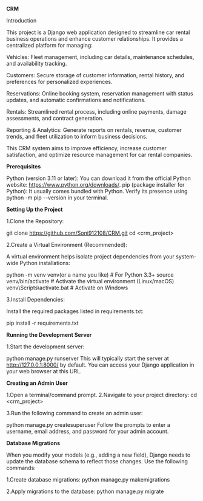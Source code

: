 ****CRM****

Introduction

This project is a Django web application designed to streamline car rental business operations and enhance customer relationships. It provides a centralized platform for managing:

Vehicles: Fleet management, including car details, maintenance schedules, and availability tracking.

Customers: Secure storage of customer information, rental history, and preferences for personalized experiences.

Reservations: Online booking system, reservation management with status updates, and automatic confirmations and notifications.

Rentals: Streamlined rental process, including online payments, damage assessments, and contract generation.

Reporting & Analytics: Generate reports on rentals, revenue, customer trends, and fleet utilization to inform business decisions.

This CRM system aims to improve efficiency, increase customer satisfaction, and optimize resource management for car rental companies.


****Prerequisites****

Python (version 3.11 or later): You can download it from the official Python website: https://www.python.org/downloads/.
pip (package installer for Python): It usually comes bundled with Python. Verify its presence using python -m pip --version in your terminal.


****Setting Up the Project****

1.Clone the Repository:

git clone https://github.com/Soni912108/CRM.git
cd <crm_project>

2.Create a Virtual Environment (Recommended):

A virtual environment helps isolate project dependencies from your system-wide Python installations:

python -m venv venv(or a name you like)  # For Python 3.3+
source venv/bin/activate  # Activate the virtual environment (Linux/macOS)
venv\Scripts\activate.bat  # Activate on Windows

3.Install Dependencies:

Install the required packages listed in requirements.txt:

pip install -r requirements.txt


****Running the Development Server****

1.Start the development server:

python manage.py runserver
This will typically start the server at http://127.0.0.1:8000/ by default. You can access your Django application in your web browser at this URL.

****Creating an Admin User****

1.Open a terminal/command prompt.
2.Navigate to your project directory:
cd <crm_project>

3.Run the following command to create an admin user:

python manage.py createsuperuser
Follow the prompts to enter a username, email address, and password for your admin account.


****Database Migrations****

When you modify your models (e.g., adding a new field), Django needs to update the database schema to reflect those changes. Use the following commands:

1.Create database migrations:
python manage.py makemigrations

2.Apply migrations to the database:
python manage.py migrate

